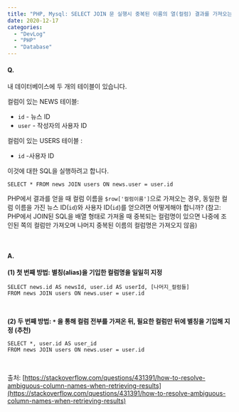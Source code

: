 ```yaml
---
title: "PHP, Mysql: SELECT JOIN 문 실행시 중복된 이름의 열(컬럼) 결과를 가져오는 방법"
date: 2020-12-17
categories: 
  - "DevLog"
  - "PHP"
  - "Database"
---
```


#### **Q.**

내 데이터베이스에 두 개의 테이블이 있습니다.

컬럼이 있는 NEWS 테이블:

- `id` - 뉴스 ID
- `user` - 작성자의 사용자 ID

컬럼이 있는 USERS 테이블 :

- `id` -사용자 ID

이것에 대한 SQL을 실행하려고 합니다.

```
SELECT * FROM news JOIN users ON news.user = user.id
```

PHP에서 결과를 얻을 때 컬럼 이름을 `$row['컬럼이름']`으로 가져오는 경우, 동일한 컬럼 이름을 가진 뉴스 ID(`id`)와 사용자 ID(`id`)를 얻으려면 어떻게해야 합니까? (참고: PHP에서 JOIN된 SQL을 배열 형태로 가져올 때 중복되는 컬럼명이 있으면 나중에 조인된 쪽의 컬럼만 가져오며 나머지 중복된 이름의 컬럼명은 가져오지 않음)

 

#### **A.**

**(1) 첫 번째 방법: 별칭(alias)을 기입한 컬럼명을 일일히 지정**

```
SELECT news.id AS newsId, user.id AS userId, [나머지_컬럼들] 
FROM news JOIN users ON news.user = user.id
```

 

**(2) 두 번째 방법: `*` 을 통해 컬럼 전부를 가져온 뒤, 필요한 컬럼만 뒤에 별칭을 기입해 지정 (추천)**

```
SELECT *, user.id AS user_id 
FROM news JOIN users ON news.user = user.id
```

 

출처: [https://stackoverflow.com/questions/431391/how-to-resolve-ambiguous-column-names-when-retrieving-results](https://stackoverflow.com/questions/431391/how-to-resolve-ambiguous-column-names-when-retrieving-results)
